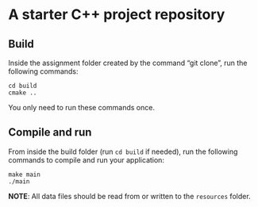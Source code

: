 # A starter C++ project repository
## Build
Inside the assignment folder created by the command “git clone”, run the following commands:
```
cd build
cmake ..
```
You only need to run these commands once.

## Compile and run
From inside the build folder (run `cd build` if needed), run the following commands to compile and run your application:

```
make main
./main   
``` 

**NOTE**: All data files should be read from or written to the `resources` folder.
